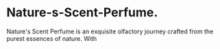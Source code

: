 # Nature-s-Scent-Perfume.
Nature's Scent Perfume is an exquisite olfactory journey crafted from the purest essences of nature. With
